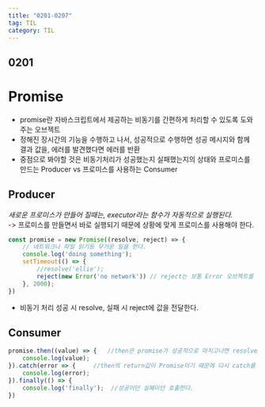```yaml
---
title: "0201-0207"
tag: TIL
category: TIL
---
```

## 0201
# Promise


* promise란 자바스크립트에서 제공하는 비동기를 간편하게 처리할 수 있도록 도와주는 오브젝트
* 정해진 장시간의 기능을 수행하고 나서, 성공적으로 수행하면 성공 메시지와 함께 결과 값을, 에러를 발견했다면 에러를 반환
* 중점으로 봐야할 것은 비동기처리가 성공했는지 실패했는지의 상태와 프로미스를 만드는 Producer vs 프로미스를 사용하는 Consumer

## Producer
*새로운 프로미스가 만들어 질때는, executor라는 함수가 자동적으로 실행된다.*  
-> 프로미스를 만들면서 바로 실행되기 때문에 상황에 맞게 프로미스를 사용해야 한다.

```javascript
const promise = new Promise((resolve, reject) => {
    // 네트워크나 파일 읽기등 무거운 일을 한다.
    console.log('doing something');
    setTimeout(() => {
        //resolve('ellie');
        reject(new Error('no network')) // reject는 보통 Error 오브젝트를 통해서 값을 전달
    }, 2000);
})
```
* 비동기 처리 성공 시 resolve, 실패 시 reject에 값을 전달한다.

## Consumer
```javascript
promise.then((value) => {   //then은 promise가 성공적으로 마치고나면 resolve의 인자값을 value로 전달한다.
    console.log(value); 
}).catch(error => {     //then의 return값이 Promise이기 때문에 다시 catch를 이어서 호출할 수 있다. => chaning
    console.log(error);
}).finally(() => {
    console.log('finally');  //성공이던 실패이던 호출한다.
})
```